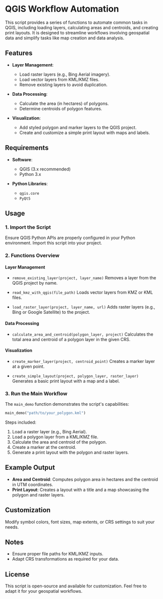 # QGIS Workflow Automation

This script provides a series of functions to automate common tasks in QGIS, including loading layers, calculating areas and centroids, and creating print layouts. It is designed to streamline workflows involving geospatial data and simplify tasks like map creation and data analysis.

## Features

- **Layer Management**:
  - Load raster layers (e.g., Bing Aerial imagery).
  - Load vector layers from KML/KMZ files.
  - Remove existing layers to avoid duplication.

- **Data Processing**:
  - Calculate the area (in hectares) of polygons.
  - Determine centroids of polygon features.

- **Visualization**:
  - Add styled polygon and marker layers to the QGIS project.
  - Create and customize a simple print layout with maps and labels.

## Requirements

- **Software**:
  - QGIS (3.x recommended)
  - Python 3.x

- **Python Libraries**:
  - `qgis.core`
  - `PyQt5`

## Usage

### 1. Import the Script
Ensure QGIS Python APIs are properly configured in your Python environment. Import this script into your project.

### 2. Functions Overview

#### Layer Management
- `remove_existing_layer(project, layer_name)`
  Removes a layer from the QGIS project by name.

- `read_kmz_with_qgis(file_path)`
  Loads vector layers from KMZ or KML files.

- `load_raster_layer(project, layer_name, url)`
  Adds raster layers (e.g., Bing or Google Satellite) to the project.

#### Data Processing
- `calculate_area_and_centroid(polygon_layer, project)`
  Calculates the total area and centroid of a polygon layer in the given CRS.

#### Visualization
- `create_marker_layer(project, centroid_point)`
  Creates a marker layer at a given point.

- `create_simple_layout(project, polygon_layer, raster_layer)`
  Generates a basic print layout with a map and a label.

### 3. Run the Main Workflow
The `main_demo` function demonstrates the script's capabilities:

```python
main_demo("path/to/your_polygon.kml")
```
Steps included:
1. Load a raster layer (e.g., Bing Aerial).
2. Load a polygon layer from a KML/KMZ file.
3. Calculate the area and centroid of the polygon.
4. Create a marker at the centroid.
5. Generate a print layout with the polygon and raster layers.

## Example Output
- **Area and Centroid**: Computes polygon area in hectares and the centroid in UTM coordinates.
- **Print Layout**: Creates a layout with a title and a map showcasing the polygon and raster layers.

## Customization
Modify symbol colors, font sizes, map extents, or CRS settings to suit your needs.

## Notes
- Ensure proper file paths for KML/KMZ inputs.
- Adapt CRS transformations as required for your data.

## License
This script is open-source and available for customization. Feel free to adapt it for your geospatial workflows.
